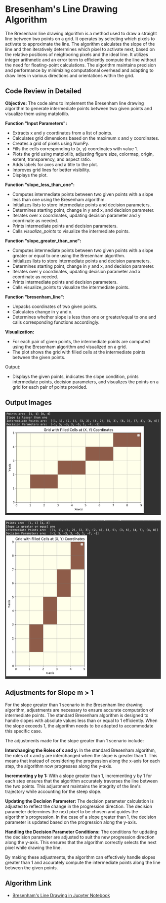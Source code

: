 
# Bresenham's Line Drawing Algorithm


The Bresenham line drawing algorithm is a method used to draw a straight line between two points on a grid. It operates by selecting which pixels to activate to approximate the line. The algorithm calculates the slope of the line and then iteratively determines which pixel to activate next, based on the relative positions of neighboring pixels and the ideal line. It utilizes integer arithmetic and an error term to efficiently compute the line without the need for floating-point calculations. The algorithm maintains precision and performance by minimizing computational overhead and adapting to draw lines in various directions and orientations within the grid.


## Code Review in Detailed 

**Objective:** The code aims to implement the Bresenham line drawing algorithm to generate intermediate points between two given points and visualize them using matplotlib.

**Function "Input Parameters":** 
- Extracts x and y coordinates from a list of points.
- Calculates grid dimensions based on the maximum x and y coordinates.
- Creates a grid of pixels using NumPy.
- Fills the cells corresponding to (x, y) coordinates with value 1.
- Plots the grid using matplotlib, adjusting figure size, colormap, origin, extent, transparency, and aspect ratio.
- Adds labels for axes and a title to the plot.
- Improves grid lines for better visibility.
- Displays the plot.

**Function "slope_less_than_one":** 
- Computes intermediate points between two given points with a slope less than one using the Bresenham algorithm.
- Initializes lists to store intermediate points and decision parameters.
- Determines starting point, change in y and x, and decision parameter.
- Iterates over x coordinates, updating decision parameter and y coordinate as needed.
- Prints intermediate points and decision parameters.
- Calls *visualize_points* to visualize the intermediate points.

**Function "slope_greater_than_one":**
- Computes intermediate points between two given points with a slope greater or equal to one using the Bresenham algorithm.
- Initializes lists to store intermediate points and decision parameters.
- Determines starting point, change in y and x, and decision parameter.
- Iterates over y coordinates, updating decision parameter and x coordinate as needed.
- Prints intermediate points and decision parameters.
- Calls visualize_points to visualize the intermediate points.

**Function "bresenham_line":**

- Unpacks coordinates of two given points.
- Calculates change in y and x.
- Determines whether slope is less than one or greater/equal to one and calls corresponding functions accordingly.

**Visualization:**

- For each pair of given points, the intermediate points are computed using the Bresenham algorithm and visualized on a grid.
- The plot shows the grid with filled cells at the intermediate points between the given points.

Output:

- Displays the given points, indicates the slope condition, prints intermediate points, decision parameters, and visualizes the points on a grid for each pair of points provided.


## Output Images

![For 0<m<1](https://github.com/Jisan10667/Computer-Graphics-And-Image-Processing-Lab-Works-/blob/main/Task1/Output/For%200%3Cm%3C1.png)

![For m>1](https://github.com/Jisan10667/Computer-Graphics-And-Image-Processing-Lab-Works-/blob/main/Task1/Output/For%20m%3E1.png)


## Adjustments for Slope m > 1
For the slope greater than 1 scenario in the Bresenham line drawing algorithm, adjustments are necessary to ensure accurate computation of intermediate points. The standard Bresenham algorithm is designed to handle slopes with absolute values less than or equal to 1 efficiently. When the slope exceeds 1, the algorithm needs to be adapted to accommodate this specific case.

The adjustments made for the slope greater than 1 scenario include:

**Interchanging the Roles of x and y:** In the standard Bresenham algorithm, the roles of x and y are interchanged when the slope is greater than 1. This means that instead of considering the progression along the x-axis for each step, the algorithm now progresses along the y-axis.

**Incrementing y by 1:** With a slope greater than 1, incrementing y by 1 for each step ensures that the algorithm accurately traverses the line between the two points. This adjustment maintains the integrity of the line's trajectory while accounting for the steep slope.

**Updating the Decision Parameter:** The decision parameter calculation is adjusted to reflect the change in the progression direction. The decision parameter determines the next pixel to be chosen and guides the algorithm's progression. In the case of a slope greater than 1, the decision parameter is updated based on the progression along the y-axis.

**Handling the Decision Parameter Conditions:** The conditions for updating the decision parameter are adjusted to suit the new progression direction along the y-axis. This ensures that the algorithm correctly selects the next pixel while drawing the line.

By making these adjustments, the algorithm can effectively handle slopes greater than 1 and accurately compute the intermediate points along the line between the given points.





## Algorithm Link

 - [Bresenham's Line Drawing in Jupyter Notebook](https://github.com/Jisan10667/Computer-Graphics-And-Image-Processing-Lab-Works-/blob/main/Task1/Bressenham_Line_Drawing_ALgorithm.ipynb)



